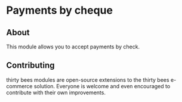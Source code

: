 # Payments by cheque

## About

This module allows you to accept payments by check.

## Contributing

thirty bees modules are open-source extensions to the thirty bees e-commerce solution. Everyone is welcome and even encouraged to contribute with their own improvements.
